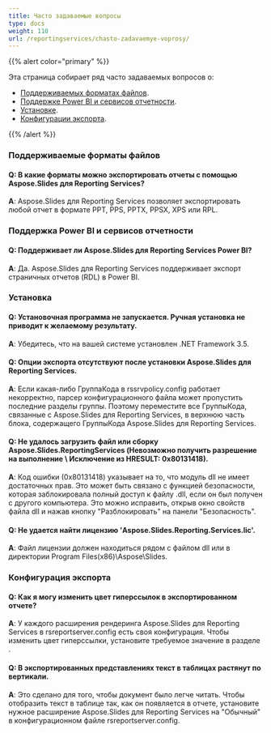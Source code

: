 ```yaml
---
title: Часто задаваемые вопросы
type: docs
weight: 110
url: /reportingservices/chasto-zadavaemye-voprosy/
---
```


{{% alert color="primary" %}} 

Эта страница собирает ряд часто задаваемых вопросов о:

- [Поддерживаемых форматах файлов](#Поддерживаемые-форматы-файлов).
- [Поддержке Power BI и сервисов отчетности](#Поддержка-Power-BI-и-сервисов-отчетности).
- [Установке](#Установка).
- [Конфигурации экспорта](#Конфигурация-экспорта).

{{% /alert %}} 
### **Поддерживаемые форматы файлов**
#### **Q: В какие форматы можно экспортировать отчеты с помощью Aspose.Slides для Reporting Services?**
**A**: Aspose.Slides для Reporting Services позволяет экспортировать любой отчет в формате PPT, PPS, PPTX, PPSX, XPS или RPL.
### **Поддержка Power BI и сервисов отчетности**
#### **Q: Поддерживает ли Aspose.Slides для Reporting Services Power BI?**
**A**: Да. Aspose.Slides для Reporting Services поддерживает экспорт страничных отчетов (RDL) в Power BI.
### **Установка**
#### **Q: Установочная программа не запускается. Ручная установка не приводит к желаемому результату.**
**A**: Убедитесь, что на вашей системе установлен .NET Framework 3.5.
#### **Q: Опции экспорта отсутствуют после установки Aspose.Slides для Reporting Services.**
**A**: Если какая-либо ГруппаКода в rssrvpolicy.config работает некорректно, парсер конфигурационного файла может пропустить последние разделы группы. Поэтому переместите все ГруппыКода, связанные с Aspose.Slides для Reporting Services, в верхнюю часть блока, содержащего ГруппыКода Aspose.Slides для Reporting Services.
#### **Q: Не удалось загрузить файл или сборку Aspose.Slides.ReportingServices (Невозможно получить разрешение на выполнение \ Исключение из HRESULT: 0x80131418).**
**A**: Код ошибки (0x80131418) указывает на то, что модуль dll не имеет достаточных прав. Это может быть связано с функцией безопасности, которая заблокировала полный доступ к файлу .dll, если он был получен с другого компьютера. Это можно исправить, открыв окно свойств файла dll и нажав кнопку "Разблокировать" на панели "Безопасность".
#### **Q: Не удается найти лицензию 'Aspose.Slides.Reporting.Services.lic'.**
**A**: Файл лицензии должен находиться рядом с файлом dll или в директории Program Files(x86)\Aspose\Slides\.
### **Конфигурация экспорта**
#### **Q: Как я могу изменить цвет гиперссылок в экспортированном отчете?**
**A**: У каждого расширения рендеринга Aspose.Slides для Reporting Services в rsreportserver.config есть своя конфигурация. Чтобы изменить цвет гиперссылки, установите требуемое значение в разделе <HyperlinkColor>.
#### **Q: В экспортированных представлениях текст в таблицах растянут по вертикали.**
**A**: Это сделано для того, чтобы документ было легче читать. Чтобы отобразить текст в таблице так, как он появляется в отчете, установите нужное расширение Aspose.Slides для Reporting Services на "Обычный" в конфигурационном файле rsreportserver.config.
